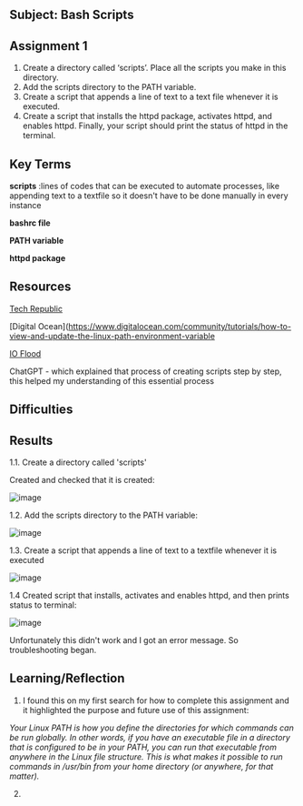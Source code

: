 ## Subject:  Bash Scripts



##  Assignment 1

1.  Create a directory called ‘scripts’. Place all the scripts you make in this directory.
2.  Add the scripts directory to the PATH variable.
3.  Create a script that appends a line of text to a text file whenever it is executed.
4.  Create a script that installs the httpd package, activates httpd, and enables httpd. Finally, your script should print the status of httpd in the terminal.

##  Key Terms

**scripts** :lines of codes that can be executed to automate processes, like appending text to a textfile so it doesn't have to be done manually in every instance

**bashrc file**

**PATH variable**

**httpd package**

##  Resources

[Tech Republic](https://www.techrepublic.com/article/linux-101-how-to-add-directories-to-your-linux-path/)

[Digital Ocean](https://www.digitalocean.com/community/tutorials/how-to-view-and-update-the-linux-path-environment-variable

[IO Flood](https://ioflood.com/blog/bash-append-to-file/#Appending_Data_Within_a_Script)

ChatGPT - which explained that process of creating scripts step by step, this helped my understanding of this essential process





##  Difficulties

##  Results
1.1.  Create a directory called 'scripts'

Created and checked that it is created:

![image](https://github.com/techgrounds/cloud-assignments-E28MS/assets/151161141/2cb912b6-393f-497a-ab89-37683cdd0c99)

1.2.  Add the scripts directory to the PATH variable:

![image](https://github.com/techgrounds/cloud-assignments-E28MS/assets/151161141/c68adb49-54a4-4e7d-9982-53a23f07b02c)

1.3.  Create a script that appends a line of text to a textfile whenever it is executed

![image](https://github.com/techgrounds/cloud-assignments-E28MS/assets/151161141/845308d4-9428-4017-8e6f-ce551018f11f)


1.4 Created script that installs, activates and enables httpd, and then prints status to terminal:

![image](https://github.com/techgrounds/cloud-assignments-E28MS/assets/151161141/66336a93-aa62-4122-bb23-ba34c922e033)

Unfortunately this didn't work and I got an error message.  So troubleshooting began.





## Learning/Reflection

1.  I found this on my first search for how to complete this assignment and it highlighted the purpose and future use of this assignment: 

*Your Linux PATH is how you define the directories for which commands can be run globally. In other words, if you have an executable file in a directory that is configured to be in your PATH, you can run that executable from anywhere in the Linux file structure. This is what makes it possible to run commands in /usr/bin from your home directory (or anywhere, for that matter).*

2.  

